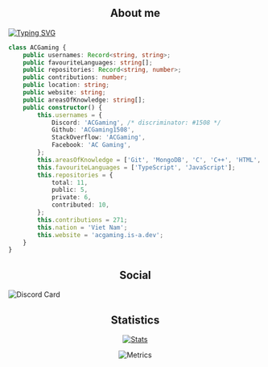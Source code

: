 <h2 align="center">About me</h2>

[![Typing SVG](https://readme-typing-svg.herokuapp.com?font=&color=%232576F7&size=22&height=30&lines=Developer;Student;ACGaming)](https://github.com/ACGaming1508)

```ts
class ACGaming {
	public usernames: Record<string, string>;
	public favouriteLanguages: string[];
	public repositories: Record<string, number>;
	public contributions: number;
	public location: string;
	public website: string;
	public areasOfKnowledge: string[];
	public constructor() {
		this.usernames = {
			Discord: 'ACGaming', /* discriminator: #1508 */
			Github: 'ACGaming1508',
			StackOverflow: 'ACGaming',
			Facebook: 'AC Gaming',
		};
		this.areasOfKnowledge = ['Git', 'MongoDB', 'C', 'C++', 'HTML', 'CSS', 'Java', 'JavaScript', 'TypeScript', 'Node.js'];
		this.favouriteLanguages = ['TypeScript', 'JavaScript'];
		this.repositories = {
			total: 11,
			public: 5,
			private: 6,
			contributed: 10,
		};
		this.contributions = 271;
		this.nation = 'Viet Nam';
		this.website = 'acgaming.is-a.dev';
	}
}
```
<h2 align="center">Social</h2>

![Discord Card](https://discord.c99.nl/widget/theme-2/878556236797341786.png)

<h2 align="center">Statistics</h2>

<div align="center">
  
  [![Stats](https://github-readme-stats.vercel.app/api?username=acgaming1508&count_private=true&show_icons=true&theme=midnight-purple)](https://github.com/ACGaming1508?tab=repositories)
  
  ![Metrics](https://metrics.lecoq.io/ACGaming1508?template=classic&isocalendar=1&languages=1&achievements=1&base.indepth=false&base.hireable=false&isocalendar.duration=half-year&languages.limit=8&languages.threshold=0%25&languages.other=false&languages.colors=github&languages.sections=most-used&languages.indepth=false&languages.analysis.timeout=15&languages.categories=markup%2C%20programming&languages.recent.categories=markup%2C%20programming&languages.recent.load=300&languages.recent.days=14&achievements.threshold=C&achievements.secrets=true&achievements.display=compact&achievements.limit=0&config.timezone=Asia%2FBangkok)
  
</div>
